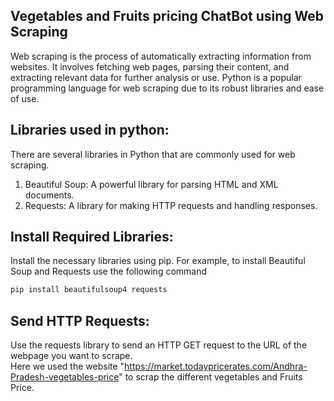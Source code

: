 ## Vegetables and Fruits pricing ChatBot using Web Scraping<br>
Web scraping is the process of automatically extracting information from websites. It involves fetching web pages, parsing their content, and extracting relevant data for further analysis or use. 
Python is a popular programming language for web scraping due to its robust libraries and ease of use.

## Libraries used in python: <br>

There are several libraries in Python that are commonly used for web scraping.<br>
1. Beautiful Soup: A powerful library for parsing HTML and XML documents.<br>
2. Requests: A library for making HTTP requests and handling responses.<br>

## Install Required Libraries: <br>
Install the necessary libraries using pip. For example, to install Beautiful Soup and Requests use the following command<br>
```python
pip install beautifulsoup4 requests
```

## Send HTTP Requests: <br>
Use the requests library to send an HTTP GET request to the URL of the webpage you want to scrape.<br>
Here we used the website "https://market.todaypricerates.com/Andhra-Pradesh-vegetables-price" to scrap the different vegetables and Fruits Price.

